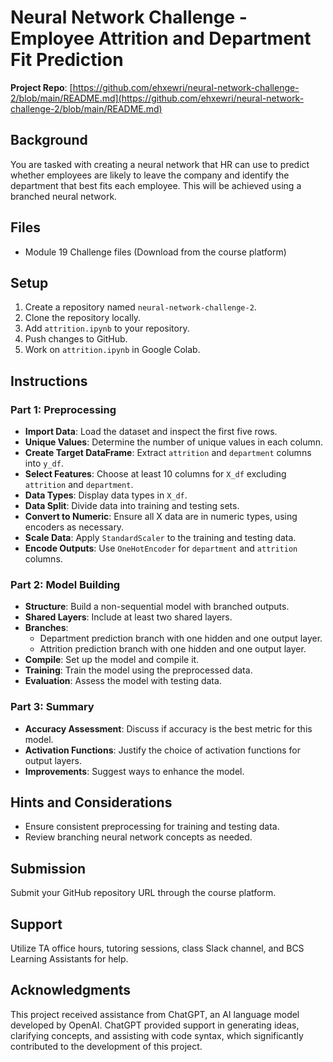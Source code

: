 # Neural Network Challenge - Employee Attrition and Department Fit Prediction

**Project Repo**: [https://github.com/ehxewri/neural-network-challenge-2/blob/main/README.md](https://github.com/ehxewri/neural-network-challenge-2/blob/main/README.md)

## Background
You are tasked with creating a neural network that HR can use to predict whether employees are likely to leave the company and identify the department that best fits each employee. This will be achieved using a branched neural network.

## Files
- Module 19 Challenge files (Download from the course platform)

## Setup
1. Create a repository named `neural-network-challenge-2`.
2. Clone the repository locally.
3. Add `attrition.ipynb` to your repository.
4. Push changes to GitHub.
5. Work on `attrition.ipynb` in Google Colab.

## Instructions

### Part 1: Preprocessing
- **Import Data**: Load the dataset and inspect the first five rows.
- **Unique Values**: Determine the number of unique values in each column.
- **Create Target DataFrame**: Extract `attrition` and `department` columns into `y_df`.
- **Select Features**: Choose at least 10 columns for `X_df` excluding `attrition` and `department`.
- **Data Types**: Display data types in `X_df`.
- **Data Split**: Divide data into training and testing sets.
- **Convert to Numeric**: Ensure all X data are in numeric types, using encoders as necessary.
- **Scale Data**: Apply `StandardScaler` to the training and testing data.
- **Encode Outputs**: Use `OneHotEncoder` for `department` and `attrition` columns.

### Part 2: Model Building
- **Structure**: Build a non-sequential model with branched outputs.
- **Shared Layers**: Include at least two shared layers.
- **Branches**:
  - Department prediction branch with one hidden and one output layer.
  - Attrition prediction branch with one hidden and one output layer.
- **Compile**: Set up the model and compile it.
- **Training**: Train the model using the preprocessed data.
- **Evaluation**: Assess the model with testing data.

### Part 3: Summary
- **Accuracy Assessment**: Discuss if accuracy is the best metric for this model.
- **Activation Functions**: Justify the choice of activation functions for output layers.
- **Improvements**: Suggest ways to enhance the model.

## Hints and Considerations
- Ensure consistent preprocessing for training and testing data.
- Review branching neural network concepts as needed.

## Submission
Submit your GitHub repository URL through the course platform.

## Support
Utilize TA office hours, tutoring sessions, class Slack channel, and BCS Learning Assistants for help.

## Acknowledgments
This project received assistance from ChatGPT, an AI language model developed by OpenAI. ChatGPT provided support in generating ideas, clarifying concepts, and assisting with code syntax, which significantly contributed to the development of this project.
